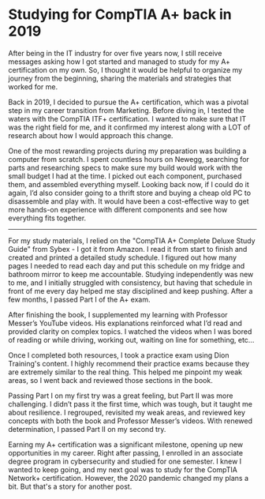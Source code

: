 # Studying for CompTIA A+ back in 2019


After being in the IT industry for over five years now, I still receive messages asking how I got started and managed to study for my A+ certification on my own. So, I thought it would be helpful to organize my journey from the beginning, sharing the materials and strategies that worked for me.

Back in 2019, I decided to pursue the A+ certification, which was a pivotal step in my career transition from Marketing. Before diving in, I tested the waters with the CompTIA ITF+ certification. I wanted to make sure that IT was the right field for me, and it confirmed my interest along with a LOT of research about how I would approach this change. 

One of the most rewarding projects during my preparation was building a computer from scratch. I spent countless hours on Newegg, searching for parts and researching specs to make sure my build would work with the small budget I had at the time. I picked out each component, purchased them, and assembled everything myself. Looking back now, if I could do it again, I’d also consider going to a thrift store and buying a cheap old PC to disassemble and play with. It would have been a cost-effective way to get more hands-on experience with different components and see how everything fits together.

---

For my study materials, I relied on the "CompTIA A+ Complete Deluxe Study Guide" from Sybex - I got it from Amazon. I read it from start to finish and created and printed a detailed study schedule. I figured out how many pages I needed to read each day and put this schedule on my fridge and bathroom mirror to keep me accountable. Studying independently was new to me, and I initially struggled with consistency, but having that schedule in front of me every day helped me stay disciplined and keep pushing. After a few months, I passed Part I of the A+ exam.

After finishing the book, I supplemented my learning with Professor Messer’s YouTube videos. His explanations reinforced what I’d read and provided clarity on complex topics. I watched the videos when I was bored of reading or while driving, working out, waiting on line for something, etc...

Once I completed both resources, I took a practice exam using Dion Training's content. I highly recommend their practice exams because they are extremely similar to the real thing. This helped me pinpoint my weak areas, so I went back and reviewed those sections in the book.

Passing Part I on my first try was a great feeling, but Part II was more challenging. I didn’t pass it the first time, which was tough, but it taught me about resilience. I regrouped, revisited my weak areas, and reviewed key concepts with both the book and Professor Messer’s videos. With renewed determination, I passed Part II on my second try.

Earning my A+ certification was a significant milestone, opening up new opportunities in my career. Right after passing, I enrolled in an associate degree program in cybersecurity and studied for one semester. I knew I wanted to keep going, and my next goal was to study for the CompTIA Network+ certification. However, the 2020 pandemic changed my plans a bit. But that's a story for another post.
